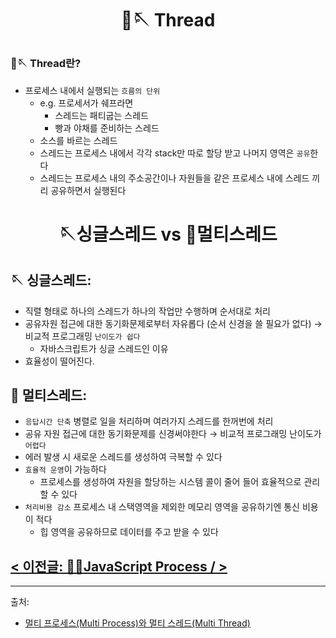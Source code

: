 # <p align="center"> 🧶🪡 Thread

### 🧶🪡 Thread란?

- 프로세스 내에서 실행되는 `흐름의 단위`
  - e.g. 프로세서가 쉐프라면
    - 스레드는 패티굽는 스레드
    - 빵과 야채를 준비하는 스레드
  - 소스를 바르는 스레드
  - 스레드는 프로세스 내에서 각각 stack만 따로 할당 받고 나머지 영역은 `공유`한다
  - 스레드는 프로세스 내의 주소공간이나 자원들을 같은 프로세스 내에 스레드 끼리 공유하면서 실행된다

# <p align="center"> 🪡싱글스레드 vs 🧶멀티스레드

## 🪡 싱글스레드:

- 직렬 형태로 하나의 스레드가 하나의 작업만 수행하며 순서대로 처리
- 공유자원 접근에 대한 동기화문제로부터 자유롭다 (순서 신경을 쓸 필요가 없다) → 비교적 프로그래밍 `난이도가 쉽다`
  - 자바스크립트가 싱글 스레드인 이유
- 효율성이 떨어진다.

## 🧶 멀티스레드:

- `응답시간 단축` 병렬로 일을 처리하며 여러가지 스레드를 한꺼번에 처리
- 공유 자원 접근에 대한 동기화문제를 신경써야한다 → 비교적 프로그래밍 난이도가 `어렵다`
- 에러 발생 시 새로운 스레드를 생성하여 극복할 수 있다
- `효율적 운영`이 가능하다
  - 프로세스를 생성하여 자원을 할당하는 시스템 콜이 줄어 들어 효율적으로 관리 할 수 있다
- `처리비용 감소` 프로세스 내 스택영역을 제외한 메모리 영역을 공유하기엔 통신 비용이 적다
  - 힙 영역을 공유하므로 데이터를 주고 받을 수 있다

## [&#60; 이전글: 👩‍🍳JavaScript Process &#47; &#62;](https://github.com/Dabnii/Dabnii.github.io/blob/8a5069aaafb3ab808d525d2e28a2c54b8a8f1b48/Computer%20Science/JavaScript%20Process.md)

---

출처:

- [멀티 프로세스(Multi Process)와 멀티 스레드(Multi Thread)](https://wooody92.github.io/os/%EB%A9%80%ED%8B%B0-%ED%94%84%EB%A1%9C%EC%84%B8%EC%8A%A4%EC%99%80-%EB%A9%80%ED%8B%B0-%EC%8A%A4%EB%A0%88%EB%93%9C/)
